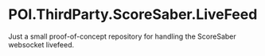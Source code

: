 # POI.ThirdParty.ScoreSaber.LiveFeed
Just a small proof-of-concept repository for handling the ScoreSaber websocket livefeed.
